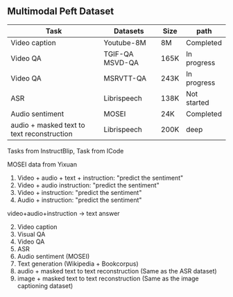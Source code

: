 ## Multimodal Peft Dataset

| Task                                   | Datasets                                      | Size          | path            |
|----------------------------------------|-----------------------------------------------|---------------|-----------------|
| Video caption                          | Youtube-8M                                    | 8M            | Completed       |
| Video QA                               | TGIF-QA MSVD-QA                               | 165K          | In progress     |
| Video QA                               | MSRVTT-QA                                     | 243K          | In progress     |
| ASR                                    | Librispeech                                   | 138K          | Not started     |
| Audio sentiment                        | MOSEI                                         | 24K           | Completed       |
| audio + masked text to text reconstruction | Librispeech                                | 200K          | deep    |

Tasks from InstructBlip, 
Task from ICode

MOSEI data from Yixuan
1. Video + audio + text + instruction: "predict the sentiment" 
2. Video + audio instruction: "predict the sentiment"
3. Video + instruction: "predict the sentiment"
4. Audio + instruction: "predict the sentiment"

video+audio+instruction -> text answer

2. Video caption
3. Visual QA
4. Video QA
5. ASR
6. Audio sentiment (MOSEI)
8. Text generation (Wikipedia + Bookcorpus)
9. audio + masked text to text reconstruction (Same as the ASR dataset)
10. image + masked text to text reconstruction (Same as the image captioning dataset)

